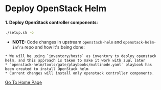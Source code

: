 # Deploy OpenStack Helm

#### 1. Deploy OpenStack controller components:
```bash
./setup.sh -o
```

- **NOTE:** Code changes in upstream `openstack-helm` and `openstack-helm-infra` repo and how it's being done:
```
* We will be using `inventory/hosts` as inventory to deploy openstack helm, and this approach is taken to make it work with zuul later
* `openstack-helm/tools/gate/playbooks/multinode.yaml` playbook has been created to install OpenStack helm
* Current changes will install only openstack controller components.
```

[Go To Home Page](../README.md)
